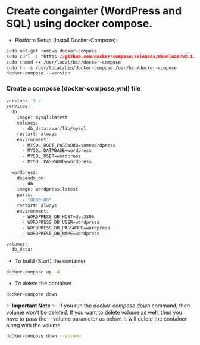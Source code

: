 # Create congainter (WordPress and SQL) using docker compose.

- Platform Setup (Install Docker-Compose):
```css
sudo apt-get remove docker-compose
sudo curl -L "https://github.com/docker/compose/releases/download/v2.12.2/docker-compose-$(uname -s)-$(uname -m)" -o /usr/local/bin/docker-compose
sudo chmod +x /usr/local/bin/docker-compose
sudo ln -s /usr/local/bin/docker-compose /usr/bin/docker-compose
docker-compose --version
```
### Create a compose (docker-compose.yml) file 
```bash
version: '3.8'
services:
  db:
    image: mysql:latest
    volumes:
      - db_data:/var/lib/mysql
    restart: always
    environment:
      - MYSQL_ROOT_PASSWORD=somewordpress
      - MYSQL_DATABASE=wordpress
      - MYSQL_USER=wordpress
      - MYSQL_PASSWORD=wordpress

  wordpress:
    depends_on:
      - db
    image: wordpress:latest
    ports:
      - "8000:80"
    restart: always
    environment:
      - WORDPRESS_DB_HOST=db:3306
      - WORDPRESS_DB_USER=wordpress
      - WORDPRESS_DB_PASSWORD=wordpress
      - WORDPRESS_DB_NAME=wordpress

volumes:
  db_data:
```

- To build (Start) the container
 ```bash
 docker-compose up -d
```

- To delete the container
```bash
docker-compose down
```
✨ **Important Note** ✨: If you run the *docker-compose down* command, then volume won't be deleted. If you want to delete volume as well, then you have to pass the --volume parameter as below. It will delete the container along with the volume. 
```bash
docker-compose down --volume
```